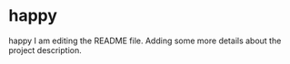 # happy
happy
I am editing the README file. Adding some more details about the project description.
